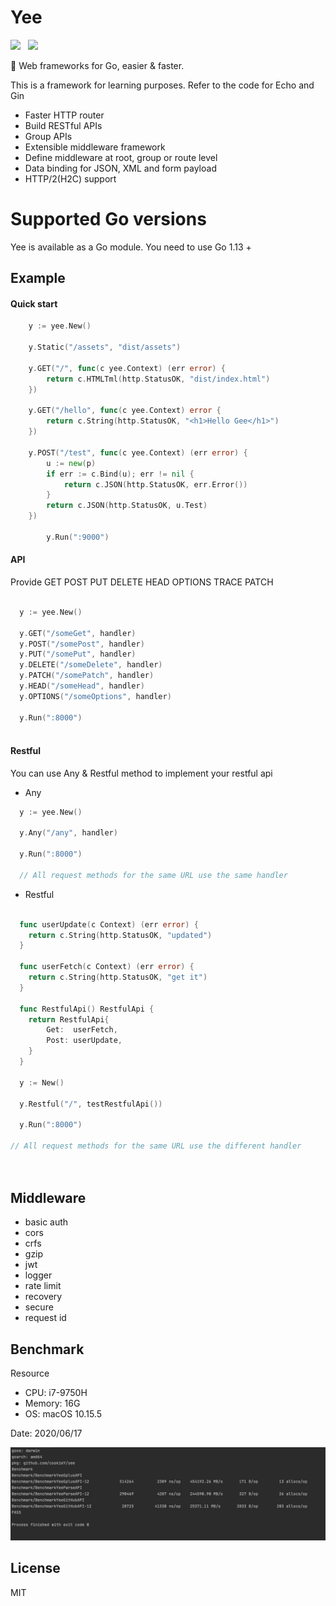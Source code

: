# Yee

![](https://img.shields.io/badge/build-alpha-brightgreen.svg)  
![](https://img.shields.io/badge/version-v0.0.1-brightgreen.svg)

🦄 Web frameworks for Go, easier & faster.
 
This is a framework for learning purposes. Refer to the code for Echo and Gin

-   Faster HTTP router
-   Build RESTful APIs
-   Group APIs
-   Extensible middleware framework
-   Define middleware at root, group or route level
-   Data binding for JSON, XML and form payload
-   HTTP/2(H2C) support

# Supported Go versions

Yee is available as a Go module. You need to use Go 1.13 +

## Example

#### Quick start

```go
 	y := yee.New()

 	y.Static("/assets", "dist/assets")

	y.GET("/", func(c yee.Context) (err error) {
		return c.HTMLTml(http.StatusOK, "dist/index.html")
	})

 	y.GET("/hello", func(c yee.Context) error {
		return c.String(http.StatusOK, "<h1>Hello Gee</h1>")
	})

	y.POST("/test", func(c yee.Context) (err error) {
		u := new(p)
		if err := c.Bind(u); err != nil {
			return c.JSON(http.StatusOK, err.Error())
		}
		return c.JSON(http.StatusOK, u.Test)
	})

        y.Run(":9000")
```

#### API 
    
Provide GET POST PUT DELETE HEAD OPTIONS TRACE PATCH
    
```go
    
  y := yee.New()
    
  y.GET("/someGet", handler)
  y.POST("/somePost", handler)
  y.PUT("/somePut", handler)
  y.DELETE("/someDelete", handler)
  y.PATCH("/somePatch", handler)
  y.HEAD("/someHead", handler)
  y.OPTIONS("/someOptions", handler)
    
  y.Run(":8000")
    
```
    
#### Restful

You can use Any & Restful method to implement your restful api

+ Any

```go
  y := yee.New()
    
  y.Any("/any", handler)
    
  y.Run(":8000")

  // All request methods for the same URL use the same handler

```

+ Restful

```go

  func userUpdate(c Context) (err error) {
  	return c.String(http.StatusOK, "updated")
  }
  
  func userFetch(c Context) (err error) {
  	return c.String(http.StatusOK, "get it")
  }
  
  func RestfulApi() RestfulApi {
  	return RestfulApi{
  		Get:  userFetch,
  		Post: userUpdate,
  	}
  }
  
  y := New()
  
  y.Restful("/", testRestfulApi())
  
  y.Run(":8000")
 
// All request methods for the same URL use the different handler

 
```

## Middleware

   - basic auth
   - cors
   - crfs
   - gzip
   - jwt
   - logger
   - rate limit
   - recovery
   - secure
   - request id
   
## Benchmark
  
  Resource
  - CPU: i7-9750H
  - Memory: 16G 
  - OS: macOS 10.15.5
  
  Date: 2020/06/17
    
  ![](img/benchmark.png)
  

## License

MIT
